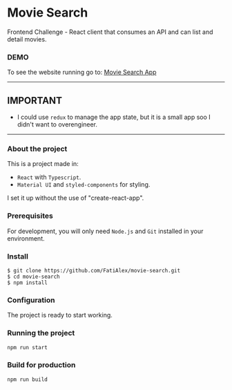 # Movie Search

Frontend Challenge - React client that consumes an API and can list and detail
movies.

### DEMO

To see the website running go to:
[Movie Search App](https://peaceful-palmier-221e1d.netlify.app/)

---

## IMPORTANT

- I could use `redux` to manage the app state, but it is a small app soo I
  didn't want to overengineer.

---

### About the project

This is a project made in:

- `React` with `Typescript`.
- `Material UI` and `styled-components` for styling.

I set it up without the use of "create-react-app".

### Prerequisites

For development, you will only need `Node.js` and `Git` installed in your
environment.

### Install

    $ git clone https://github.com/FatiAlex/movie-search.git
    $ cd movie-search
    $ npm install

### Configuration

The project is ready to start working.

### Running the project

```bash
npm run start
```

### Build for production

```bash
npm run build
```
